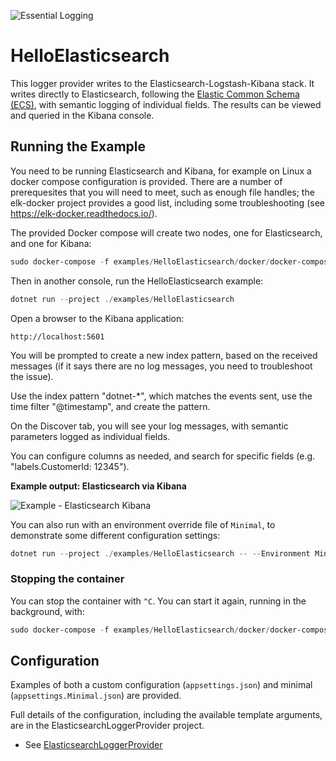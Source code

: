 ![Essential Logging](../../docs/images/diagnostics-logo-64.png)

# HelloElasticsearch

This logger provider writes to the Elasticsearch-Logstash-Kibana stack. It writes directly to Elasticsearch, 
following the [Elastic Common Schema (ECS)](https://www.elastic.co/guide/en/ecs/current/ecs-reference.html),
with semantic logging of individual fields. The results can be viewed and queried in the Kibana console.

## Running the Example

You need to be running Elasticsearch and Kibana, for example on Linux a docker compose configuration is provided. There are a number 
of prerequesites that you will need to meet, such as enough file handles; the elk-docker project provides a good list, including some troubleshooting 
(see https://elk-docker.readthedocs.io/).

The provided Docker compose will create two nodes, one for Elasticsearch, and one for Kibana:

```powershell
sudo docker-compose -f examples/HelloElasticsearch/docker/docker-compose.yml up
```

Then in another console, run the HelloElasticsearch example:

```powershell
dotnet run --project ./examples/HelloElasticsearch
```

Open a browser to the Kibana application:

```
http://localhost:5601
```

You will be prompted to create a new index pattern, based on the received messages (if it says there are no log messages, you need to troubleshoot the issue).

Use the index pattern "dotnet-*", which matches the events sent, use the time filter "@timestamp", and create the pattern.

On the Discover tab, you will see your log messages, with semantic parameters logged as individual fields. 

You can configure columns as needed, and search for specific fields (e.g. "labels.CustomerId: 12345").

**Example output: Elasticsearch via Kibana** 

![Example - Elasticsearch Kibana](../../docs/images/example-elasticsearch-kibana.png)

You can also run with an environment override file of `Minimal`, to demonstrate some different configuration settings:

```powershell
dotnet run --project ./examples/HelloElasticsearch -- --Environment Minimal
```

### Stopping the container

You can stop the container with `^C`. You can start it again, running in the background, with:

```powershell
sudo docker-compose -f examples/HelloElasticsearch/docker/docker-compose.yml start
```

## Configuration

Examples of both a custom configuration (`appsettings.json`) and minimal (`appsettings.Minimal.json`) are provided.

Full details of the configuration, including the available template arguments, are in the ElasticsearchLoggerProvider project.

* See [ElasticsearchLoggerProvider](../../src/Essential.LoggerProvider.Elasticsearch)
